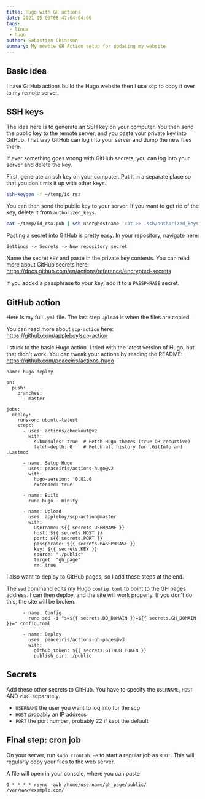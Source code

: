 ```yaml
---
title: Hugo with GH actions
date: 2021-05-09T08:47:04-04:00
tags:
 - linux
 - hugo
author: Sebastien Chiasson
summary: My newbie GH Action setup for updating my website
---
```


## Basic idea

I have GitHub actions build the Hugo website then I use scp to copy it over to my remote server.

## SSH keys

The idea here is to generate an SSH key on your computer. You then send the public key to the remote server, and you paste your private key into GitHub. That way GitHub can log into your server and dump the new files there.

If ever something goes wrong with GitHub secrets, you can log into your server and delete the key.

First, generate an ssh key on your computer. Put it in a separate place so that you don't mix it up with other keys.

```bash
ssh-keygen -f ~/temp/id_rsa
```

You can then send the public key to your server. If you want to get rid of the key, delete it from `authorized_keys`.

```bash
cat ~/temp/id_rsa.pub | ssh user@hostname 'cat >> .ssh/authorized_keys'
```

Pasting a secret into GitHub is pretty easy. In your repository, navigate here:

```
Settings -> Secrets -> New repository secret
```

Name the secret `KEY` and paste in the private key contents. You can read more about GitHub secrets here: <https://docs.github.com/en/actions/reference/encrypted-secrets>

If you added a passphrase to your key, add it to a `PASSPHRASE` secret.

## GitHub action

Here is my full `.yml` file. The last step `Upload` is when the files are copied.

You can read more about `scp-action` here: <https://github.com/appleboy/scp-action>

I stuck to the basic Hugo action. I tried with the latest version of Hugo, but that didn't work. You can tweak your actions by reading the README: <https://github.com/peaceiris/actions-hugo>

```
name: hugo deploy

on:
  push:
    branches:
      - master

jobs:
  deploy:
    runs-on: ubuntu-latest
    steps:
      - uses: actions/checkout@v2
        with:
          submodules: true  # Fetch Hugo themes (true OR recursive)
          fetch-depth: 0    # Fetch all history for .GitInfo and .Lastmod

      - name: Setup Hugo
        uses: peaceiris/actions-hugo@v2
        with:
          hugo-version: '0.81.0'
          extended: true

      - name: Build
        run: hugo --minify

      - name: Upload
        uses: appleboy/scp-action@master
        with:
          username: ${{ secrets.USERNAME }}
          host: ${{ secrets.HOST }}
          port: ${{ secrets.PORT }}
          passphrase: ${{ secrets.PASSPHRASE }}
          key: ${{ secrets.KEY }}
          source: "./public"
          target: "gh_page"
          rm: true
```

I also want to deploy to GitHub pages, so I add these steps at the end.

The `sed` command edits my Hugo `config.toml` to point to the GH pages address. I can then deploy, and the site will work properly. If you don't do this, the site will be broken.

```
      - name: Config
        run: sed -i "s=${{ secrets.DO_DOMAIN }}=${{ secrets.GH_DOMAIN }}=" config.toml

      - name: Deploy
        uses: peaceiris/actions-gh-pages@v3
        with:
          github_token: ${{ secrets.GITHUB_TOKEN }}
          publish_dir: ./public
```

## Secrets

Add these other secrets to GitHub. You have to specify the `USERNAME`, `HOST` AND `PORT` separately.

  * `USERNAME` the user you want to log into for the scp
  * `HOST` probably an IP address
  * `PORT` the port number, probably 22 if kept the default

## Final step: cron job

On your server, run `sudo crontab -e` to start a regular job as `ROOT`. This will regularly copy your files to the web server.

A file will open in your console, where you can paste

```
0 * * * * rsync -avh /home/username/gh_page/public/ /var/www/example.com/
```
